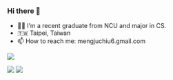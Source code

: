 ### Hi there 👋

- 👩🏻 I’m a recent graduate from NCU and major in CS. 
- 🇹🇼 Taipei, Taiwan
- 📫 How to reach me: mengjuchiu6.gmail.com

![](https://github-profile-summary-cards.vercel.app/api/cards/profile-details?username=hill0106)
<!-- ![](https://github-profile-summary-cards.vercel.app/api/cards/stats?username=hill0106)
![](http://github-profile-summary-cards.vercel.app/api/cards/productive-time?username=hill0106&utcOffset=8) -->
![](http://github-profile-summary-cards.vercel.app/api/cards/repos-per-language?username=hill0106)
![](https://github-profile-summary-cards.vercel.app/api/cards/most-commit-language?username=hill0106)

